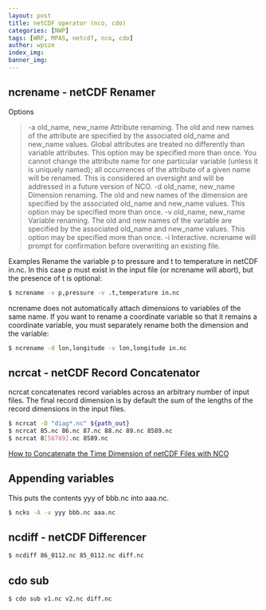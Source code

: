 ```yaml
---
layout: post
title: netCDF operator (nco, cdo)
categories: [NWP]
tags: [WRF, MPAS, netcdf, nco, cdo]
author: wpsze
index_img: 
banner_img: 
---
```


## ncrename - netCDF Renamer
Options
> -a
old_name, new_name Attribute renaming. The old and new names of the attribute are specified by the associated old_name and new_name values. Global attributes are treated no differently than variable attributes. This option may be specified more than once. You cannot change the attribute name for one particular variable (unless it is uniquely named); all occurrences of the attribute of a given name will be renamed. This is considered an oversight and will be addressed in a future version of NCO.
-d
old_name, new_name Dimension renaming. The old and new names of the dimension are specified by the associated old_name and new_name values. This option may be specified more than once.
-v
old_name, new_name Variable renaming. The old and new names of the variable are specified by the associated old_name and new_name values. This option may be specified more than once.
-i
>Interactive. ncrename will prompt for confirmation before overwriting an existing file.

Examples
Rename the variable p to pressure and t to temperature in netCDF in.nc. In this case p must exist in the input file (or ncrename will abort), but the presence of t is optional:
```sh
$ ncrename -v p,pressure -v .t,temperature in.nc
```
ncrename does not automatically attach dimensions to variables of the same name. If you want to rename a coordinate variable so that it remains a coordinate variable, you must separately rename both the dimension and the variable:
```sh
$ ncrename -d lon,longitude -v lon,longitude in.nc
```

## ncrcat - netCDF Record Concatenator
ncrcat concatenates record variables across an arbitrary number of input files. The final record dimension is by default the sum of the lengths of the record dimensions in the input files.
```sh
$ ncrcat -O "diag*.nc" ${path_out}
$ ncrcat 85.nc 86.nc 87.nc 88.nc 89.nc 8589.nc
$ ncrcat 8[56789].nc 8589.nc
```
[How to Concatenate the Time Dimension of netCDF Files with NCO](https://disc.gsfc.nasa.gov/information/howto?title=How%20to%20Concatenate%20the%20Time%20Dimension%20of%20netCDF%20Files%20with%20NCO)

## Appending variables 
This puts the contents yyy of bbb.nc into aaa.nc.
```sh 
$ ncks -A -v yyy bbb.nc aaa.nc
```


## ncdiff - netCDF Differencer
```sh
$ ncdiff 86_0112.nc 85_0112.nc diff.nc
```

## cdo sub
```sh
$ cdo sub v1.nc v2.nc diff.nc
```


